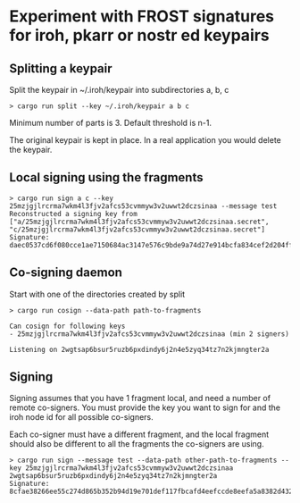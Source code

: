 # Experiment with FROST signatures for iroh, pkarr or nostr ed keypairs

## Splitting a keypair

Split the keypair in ~/.iroh/keypair into subdirectories a, b, c

```
> cargo run split --key ~/.iroh/keypair a b c 
```

Minimum number of parts is 3. Default threshold is n-1.

The original keypair is kept in place. In a real application you would delete
the keypair.

## Local signing using the fragments

```
> cargo run sign a c --key 25mzjgjlrcrma7wkm4l3fjv2afcs53cvmmyw3v2uwwt2dczsinaa --message test
Reconstructed a signing key from ["a/25mzjgjlrcrma7wkm4l3fjv2afcs53cvmmyw3v2uwwt2dczsinaa.secret", "c/25mzjgjlrcrma7wkm4l3fjv2afcs53cvmmyw3v2uwwt2dczsinaa.secret"]
Signature: daec0537cd6f080cce1ae7150684ac3147e576c9bde9a74d27e914bcfa834cef2d204ff9295379784fcca3eaa95e4b196b4fb8b60ec316840b5e649844db880e
```

## Co-signing daemon

Start with one of the directories created by split

```
> cargo run cosign --data-path path-to-fragments

Can cosign for following keys
- 25mzjgjlrcrma7wkm4l3fjv2afcs53cvmmyw3v2uwwt2dczsinaa (min 2 signers)

Listening on 2wgtsap6bsur5ruzb6pxdindy6j2n4e5zyq34tz7n2kjmngter2a
```

## Signing

Signing assumes that you have 1 fragment local, and need a number of remote
co-signers. You must provide the key you want to sign for and the iroh node id
for all possible co-signers.

Each co-signer must have a different fragment, and the local fragment should also
be different to all the fragments the co-signers are using.

```
> cargo run sign --message test --data-path other-path-to-fragments --key 25mzjgjlrcrma7wkm4l3fjv2afcs53cvmmyw3v2uwwt2dczsinaa 2wgtsap6bsur5ruzb6pxdindy6j2n4e5zyq34tz7n2kjmngter2a
Signature: 8cfae38266ee55c274d865b352b94d19e701def117fbcafd4eefccde8eefa5a8382d43275bafe2da6c39e07fdd2b88a12a43c8b12126d17e3a7c2bf14590400f
```

